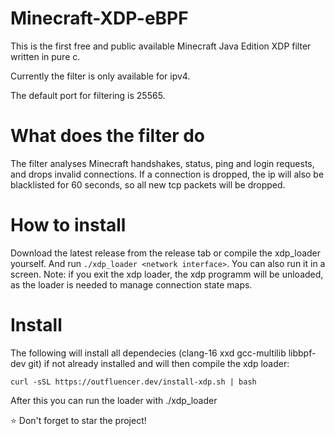 Minecraft-XDP-eBPF
==========
This is the first free and public available Minecraft Java Edition XDP filter written in pure c.

Currently the filter is only available for ipv4.

The default port for filtering is 25565.

# What does the filter do
The filter analyses Minecraft handshakes, status, ping and login requests, and drops invalid connections.
If a connection is dropped, the ip will also be blacklisted for 60 seconds, so all new tcp packets will be dropped.

# How to install
Download the latest release from the release tab or compile the xdp_loader yourself. And run `./xdp_loader <network interface>`. You can also run it in a screen.
Note: if you exit the xdp loader, the xdp programm will be unloaded, as the loader is needed to manage connection state maps.

# Install
The following will install all dependecies (clang-16 xxd gcc-multilib libbpf-dev git) if not already installed and will then compile the xdp loader: 
```
curl -sSL https://outfluencer.dev/install-xdp.sh | bash
```
After this you can run the loader with ./xdp_loader

⭐ Don't forget to star the project!
